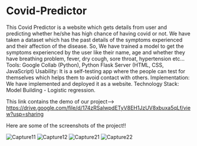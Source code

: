 # Covid-Predictor
This Covid Predictor is a website which gets details from user and predicting whether he/she has high chance of having covid or not.
We have taken a dataset which has the past details of the symptoms experienced and their affection of the disease. So, We have trained a model to get the symptoms experienced by the user like their name, age and whether they have breathing problem, fever, dry cough, sore throat, hypertension etc…
Tools: Google Collab (Python), Python Flask Server (HTML, CSS, JavaScript)
Usability: It is a self-testing app where the people can test for themselves which helps them to 
avoid contact with others.
Implementation: We have implemented and deployed it as a website.
Technology Stack: Model Building - Logistic regression.

This link contains the demo of our project--> https://drive.google.com/file/d/174zRSalwpdETyV8EH1JzUV8xbuxa5qLf/view?usp=sharing

Here are some of the screenshots of the project!!

![Capture11](https://user-images.githubusercontent.com/57080465/125189487-f7a7d100-e255-11eb-81dc-e884318f2190.PNG)
![Capture12](https://user-images.githubusercontent.com/57080465/125189490-fa0a2b00-e255-11eb-9010-884a99fcbd11.PNG)
![Capture21](https://user-images.githubusercontent.com/57080465/125189491-faa2c180-e255-11eb-9102-1391a6b0dd54.PNG)
![Capture22](https://user-images.githubusercontent.com/57080465/125189493-fb3b5800-e255-11eb-8a37-0294adee6420.PNG)
